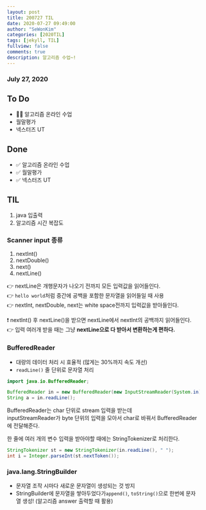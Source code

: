 ```yaml
---
layout: post
title: 200727 TIL
date: 2020-07-27 09:49:00
author: "SeWonKim"
categories: [2020TIL]
tags: [jekyll, TIL]
fullview: false
comments: true
description: 알고리즘 수업~!
---
```


### July 27, 2020

## To Do

- 👨‍💻 알고리즘 온라인 수업
- 월말평가
- 넥스터즈 UT

## Done

- ✅ 알고리즘 온라인 수업
- ✅ 월말평가
- ✅ 넥스터즈 UT

## TIL

1. java 입출력
2. 알고리즘 시간 복잡도

### Scanner input 종류

1. nextInt()
2. nextDouble()
3. next()
4. nextLine()

👉 nextLine은 개행문자가 나오기 전까지 모든 입력값을 읽어들인다.  
👉 `hello world`처럼 중간에 공백을 포함한 문자열을 읽어들일 때 사용  
👉 nextInt, nextDouble, next는 white space전까지 입력값을 받아들인다.

❗ nextInt() 후 nextLine()을 받으면 nextLine에서 nextInt의 공백까지 읽어들인다.  
👉 입력 여러개 받을 때는 그냥 **nextLine으로 다 받아서 변환하는게 편하다.**

### BufferedReader

- 대량의 데이터 처리 시 효율적 (많게는 30%까지 속도 개선)
- `readLine()` 줄 단위로 문자열 처리

```java
import java.io.BufferedReader;

BufferedReader in = new BufferedReader(new InputStreamReader(System.in));
String a = in.readLine();
```

BufferedReader는 char 단위로 stream 입력을 받는데  
inputStreamReader가 byte 단위의 입력을 모아서 char로 바꿔서 BufferedReader에 전달해준다.

한 줄에 여러 개의 변수 입력을 받아야할 때에는 StringTokenizer로 처리한다.

```java
StringTokenizer st = new StringTokenizer(in.readLine(), " ");
int i = Integer.parseInt(st.nextToken());
```

### java.lang.StringBuilder

- 문자열 조작 시마다 새로운 문자열이 생성되는 것 방지
- StringBuilder에 문자열을 쌓아두었다가`append()`, `toString()`으로 한번에 문자열 생성! (알고리즘 answer 출력할 때 활용)
